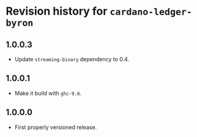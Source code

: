 # Revision history for `cardano-ledger-byron`

## 1.0.0.3

* Update `streaming-binary` dependency to 0.4.

## 1.0.0.1

* Make it build with `ghc-9.6`.

## 1.0.0.0

* First properly versioned release.
